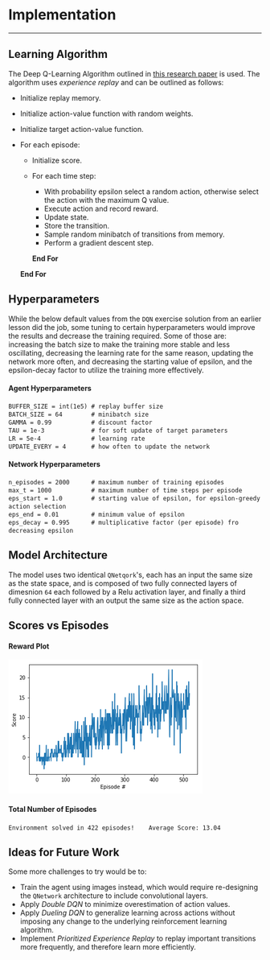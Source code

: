 
# Implementation
----------------------------------------------------------------------------------------------------------------------

## Learning Algorithm

The Deep Q-Learning Algorithm outlined in [this research paper](https://storage.googleapis.com/deepmind-media/dqn/DQNNaturePaper.pdf) is used. The algorithm uses *experience replay* and can be outlined as follows:
- Initialize replay memory.
- Initialize action-value function with random weights.
- Initialize target action-value function.
- For each episode:
    - Initialize score.
    - For each time step:
        - With probability epsilon select a random action, otherwise select the action with the maximum Q value.
        - Execute action and record reward.
        - Update state.
        - Store the transition.
        - Sample random minibatch of transitions from memory.
        - Perform a gradient descent step.
        
      **End For**
        
  **End For**

## Hyperparameters

While the below default values from the `DQN` exercise solution from an earlier lesson did the job, some tuning to certain hyperparameters would improve the results and decrease the training required. Some of those are: increasing the batch size to make the training more stable and less oscillating, decreasing the learning rate for the same reason, updating the network more often, and decreasing the starting value of epsilon, and the epsilon-decay factor to utilize the training more effectively.

#### Agent Hyperparameters
```
BUFFER_SIZE = int(1e5) # replay buffer size
BATCH_SIZE = 64        # minibatch size
GAMMA = 0.99           # discount factor
TAU = 1e-3             # for soft update of target parameters
LR = 5e-4              # learning rate
UPDATE_EVERY = 4       # how often to update the network
```
#### Network Hyperparameters
```
n_episodes = 2000      # maximum number of training episodes
max_t = 1000           # maximum number of time steps per episode
eps_start = 1.0        # starting value of epsilon, for epsilon-greedy action selection
eps_end = 0.01         # minimum value of epsilon
eps_decay = 0.995      # multiplicative factor (per episode) fro decreasing epsilon
```

## Model Architecture

The model uses two identical `QNetqork`'s, each has an input the same size as the state space, and is composed of two fully connected layers of dimesnion `64` each followed by a Relu activation layer, and finally a third fully connected layer with an output the same size as the action space.

## Scores vs Episodes

#### Reward Plot
![Reward Plot](scores.png)

#### Total Number of Episodes
`Environment solved in 422 episodes!	Average Score: 13.04`

## Ideas for Future Work

Some more challenges to try would be to:

- Train the agent using images instead, which would require re-designing the `QNetwork` architecture to include convolutional layers.
- Apply *Double DQN* to minimize overestimation of action values.
- Apply *Dueling DQN* to generalize learning across actions without imposing any change to the underlying reinforcement learning algorithm.
- Implement *Prioritized Experience Replay* to replay important transitions more frequently, and therefore learn more efficiently.
